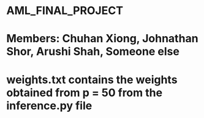 # AML_FINAL_PROJECT
# Members: Chuhan Xiong, Johnathan Shor, Arushi Shah, Someone else
# weights.txt contains the weights obtained from p = 50 from the inference.py file
